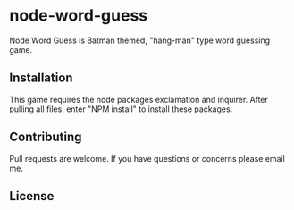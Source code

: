 # node-word-guess

Node Word Guess is Batman themed, "hang-man" type word guessing game.

## Installation

This game requires the node packages exclamation and inquirer. After pulling all files,
enter "NPM install" to install these packages. 

## Contributing
Pull requests are welcome. If you have questions or concerns please email me.

## License
